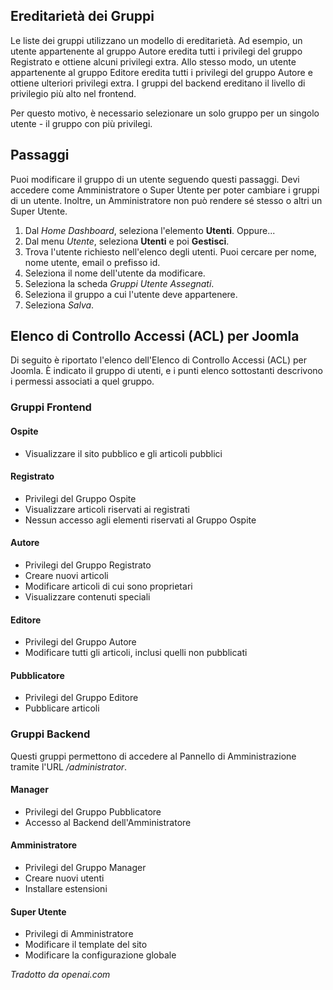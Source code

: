 <!-- Filename: Changing_user_groups / Display title: Modifica dei Gruppi dell'Utente   -->

## Ereditarietà dei Gruppi

Le liste dei gruppi utilizzano un modello di ereditarietà. Ad esempio, un utente appartenente al gruppo Autore eredita tutti i privilegi del gruppo Registrato e ottiene alcuni privilegi extra. Allo stesso modo, un utente appartenente al gruppo Editore eredita tutti i privilegi del gruppo Autore e ottiene ulteriori privilegi extra. I gruppi del backend ereditano il livello di privilegio più alto nel frontend.

Per questo motivo, è necessario selezionare un solo gruppo per un singolo utente - il gruppo con più privilegi.

## Passaggi

Puoi modificare il gruppo di un utente seguendo questi passaggi. Devi accedere come Amministratore o Super Utente per poter cambiare i gruppi di un utente. Inoltre, un Amministratore non può rendere sé stesso o altri un Super Utente.

1. Dal *Home Dashboard*, seleziona l'elemento **Utenti**. Oppure...
2. Dal menu *Utente*, seleziona **Utenti** e poi **Gestisci**.
3. Trova l'utente richiesto nell'elenco degli utenti. Puoi cercare per nome, nome utente, email o prefisso id.
4. Seleziona il nome dell'utente da modificare.
5. Seleziona la scheda *Gruppi Utente Assegnati*.
6. Seleziona il gruppo a cui l'utente deve appartenere.
7. Seleziona *Salva*.

## Elenco di Controllo Accessi (ACL) per Joomla

Di seguito è riportato l'elenco dell'Elenco di Controllo Accessi
(ACL) per Joomla. È indicato il gruppo di utenti, e i punti elenco sottostanti
descrivono i permessi associati a quel gruppo.

### Gruppi Frontend

#### Ospite

- Visualizzare il sito pubblico e gli articoli pubblici

#### Registrato

- Privilegi del Gruppo Ospite
- Visualizzare articoli riservati ai registrati
- Nessun accesso agli elementi riservati al Gruppo Ospite

#### Autore

- Privilegi del Gruppo Registrato
- Creare nuovi articoli
- Modificare articoli di cui sono proprietari
- Visualizzare contenuti speciali

#### Editore

- Privilegi del Gruppo Autore
- Modificare tutti gli articoli, inclusi quelli non pubblicati

#### Pubblicatore

- Privilegi del Gruppo Editore
- Pubblicare articoli

### Gruppi Backend

Questi gruppi permettono di accedere al Pannello di Amministrazione tramite l'URL
*/administrator*.

#### Manager

- Privilegi del Gruppo Pubblicatore
- Accesso al Backend dell'Amministratore

#### Amministratore

- Privilegi del Gruppo Manager
- Creare nuovi utenti
- Installare estensioni

#### Super Utente

- Privilegi di Amministratore
- Modificare il template del sito
- Modificare la configurazione globale

*Tradotto da openai.com*

